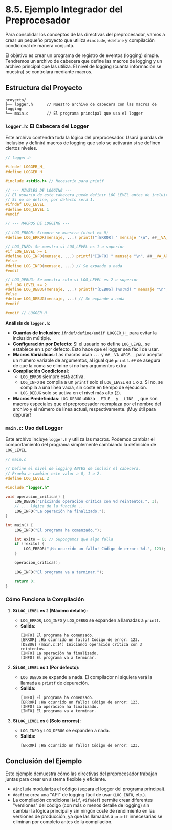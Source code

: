 # 8.5. Ejemplo Integrador del Preprocesador

Para consolidar los conceptos de las directivas del preprocesador, vamos a crear un pequeño proyecto que utiliza `#include`, `#define` y compilación condicional de manera conjunta.

El objetivo es crear un programa de registro de eventos (logging) simple. Tendremos un archivo de cabecera que define las macros de logging y un archivo principal que las utiliza. El nivel de logging (cuánta información se muestra) se controlará mediante macros.

## Estructura del Proyecto

```
proyecto/
├── logger.h      // Nuestro archivo de cabecera con las macros de logging
└── main.c        // El programa principal que usa el logger
```

### `logger.h`: El Cabecera del Logger

Este archivo contendrá toda la lógica del preprocesador. Usará guardas de inclusión y definirá macros de logging que solo se activarán si se definen ciertos niveles.

```c
// logger.h

#ifndef LOGGER_H_
#define LOGGER_H_

#include <stdio.h> // Necesario para printf

// --- NIVELES DE LOGGING ---
// El usuario de este cabecera puede definir LOG_LEVEL antes de incluirlo.
// Si no se define, por defecto será 1.
#ifndef LOG_LEVEL
#define LOG_LEVEL 1
#endif

// --- MACROS DE LOGGING ---

// LOG_ERROR: Siempre se muestra (nivel >= 0)
#define LOG_ERROR(mensaje, ...) printf("[ERROR] " mensaje "\n", ##__VA_ARGS__)

// LOG_INFO: Se muestra si LOG_LEVEL es 1 o superior
#if LOG_LEVEL >= 1
#define LOG_INFO(mensaje, ...) printf("[INFO] " mensaje "\n", ##__VA_ARGS__)
#else
#define LOG_INFO(mensaje, ...) // Se expande a nada
#endif

// LOG_DEBUG: Se muestra solo si LOG_LEVEL es 2 o superior
#if LOG_LEVEL >= 2
#define LOG_DEBUG(mensaje, ...) printf("[DEBUG] (%s:%d) " mensaje "\n", __FILE__, __LINE__, ##__VA_ARGS__)
#else
#define LOG_DEBUG(mensaje, ...) // Se expande a nada
#endif

#endif // LOGGER_H_
```

**Análisis de `logger.h`:**

- **Guardas de Inclusión**: `ifndef/define/endif LOGGER_H_` para evitar la inclusión múltiple.
- **Configuración por Defecto**: Si el usuario no define `LOG_LEVEL`, se establece en `1` por defecto. Esto hace que el logger sea fácil de usar.
- **Macros Variádicas**: Las macros usan `...` y `##__VA_ARGS__` para aceptar un número variable de argumentos, al igual que `printf`. `##` se asegura de que la coma se elimine si no hay argumentos extra.
- **Compilación Condicional**:
  - `LOG_ERROR` siempre está activa.
  - `LOG_INFO` se compila a un `printf` solo si `LOG_LEVEL` es `1` o `2`. Si no, se compila a una línea vacía, sin coste en tiempo de ejecución.
  - `LOG_DEBUG` solo se activa en el nivel más alto (`2`).
- **Macros Predefinidas**: `LOG_DEBUG` utiliza `__FILE__` y `__LINE__`, que son macros especiales que el preprocesador reemplaza por el nombre del archivo y el número de línea actual, respectivamente. ¡Muy útil para depurar!

### `main.c`: Uso del Logger

Este archivo incluye `logger.h` y utiliza las macros. Podemos cambiar el comportamiento del programa simplemente cambiando la definición de `LOG_LEVEL`.

```c
// main.c

// Define el nivel de logging ANTES de incluir el cabecera.
// Prueba a cambiar este valor a 0, 1 o 2.
#define LOG_LEVEL 2

#include "logger.h"

void operacion_critica() {
    LOG_DEBUG("Iniciando operación crítica con %d reintentos.", 3);
    // ... lógica de la función ...
    LOG_INFO("La operación ha finalizado.");
}

int main() {
    LOG_INFO("El programa ha comenzado.");

    int exito = 0; // Supongamos que algo falla
    if (!exito) {
        LOG_ERROR("¡Ha ocurrido un fallo! Código de error: %d.", 123);
    }

    operacion_critica();

    LOG_INFO("El programa va a terminar.");

    return 0;
}
```

### Cómo Funciona la Compilación

1.  **Si `LOG_LEVEL` es `2` (Máximo detalle):**

    - `LOG_ERROR`, `LOG_INFO` y `LOG_DEBUG` se expanden a llamadas a `printf`.
    - **Salida:**
      ```
      [INFO] El programa ha comenzado.
      [ERROR] ¡Ha ocurrido un fallo! Código de error: 123.
      [DEBUG] (main.c:14) Iniciando operación crítica con 3 reintentos.
      [INFO] La operación ha finalizado.
      [INFO] El programa va a terminar.
      ```

2.  **Si `LOG_LEVEL` es `1` (Por defecto):**

    - `LOG_DEBUG` se expande a nada. El compilador ni siquiera verá la llamada a `printf` de depuración.
    - **Salida:**
      ```
      [INFO] El programa ha comenzado.
      [ERROR] ¡Ha ocurrido un fallo! Código de error: 123.
      [INFO] La operación ha finalizado.
      [INFO] El programa va a terminar.
      ```

3.  **Si `LOG_LEVEL` es `0` (Solo errores):**
    - `LOG_INFO` y `LOG_DEBUG` se expanden a nada.
    - **Salida:**
      ```
      [ERROR] ¡Ha ocurrido un fallo! Código de error: 123.
      ```

## Conclusión del Ejemplo

Este ejemplo demuestra cómo las directivas del preprocesador trabajan juntas para crear un sistema flexible y eficiente.

- `#include` modulariza el código (separa el logger del programa principal).
- `#define` crea una "API" de logging fácil de usar (`LOG_INFO`, etc.).
- La compilación condicional (`#if`, `#ifndef`) permite crear diferentes "versiones" del código (con más o menos detalle de logging) sin cambiar la lógica principal y sin ningún coste de rendimiento en las versiones de producción, ya que las llamadas a `printf` innecesarias se eliminan por completo antes de la compilación.
